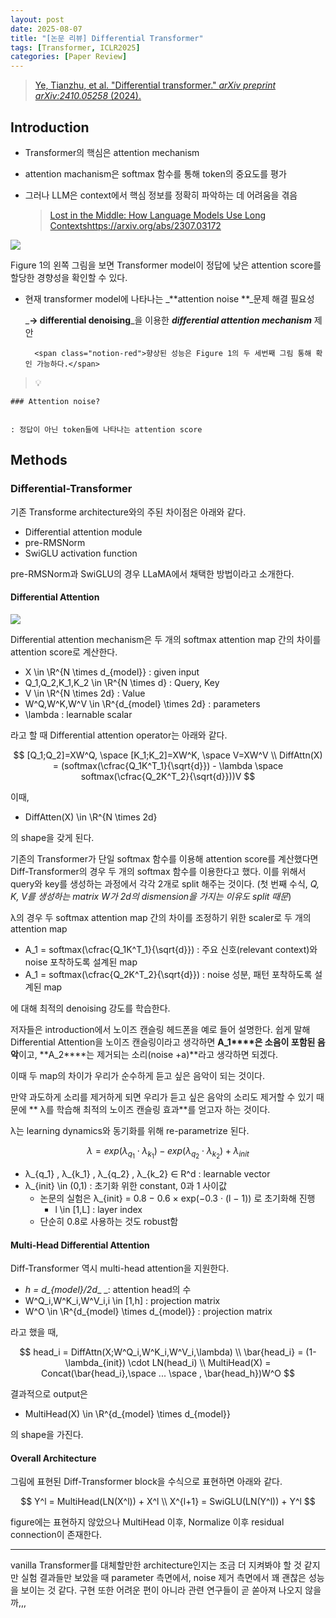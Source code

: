 ```yaml
---
layout: post
date: 2025-08-07
title: "[논문 리뷰] Differential Transformer"
tags: [Transformer, ICLR2025]
categories: [Paper Review]
---
```


> [Ye, Tianzhu, et al. "Differential transformer." ](https://arxiv.org/abs/2410.05258)[_arXiv preprint arXiv:2410.05258_](https://arxiv.org/abs/2410.05258)[ (2024).](https://arxiv.org/abs/2410.05258)



## Introduction

- Transformer의 핵심은 attention mechanism
- attention machanism은 softmax 함수를 통해 token의 중요도를 평가
- 그러나 LLM은 context에서 핵심 정보를 정확히 파악하는 데 어려움을 겪음

	> [Lost in the Middle: How Language Models Use Long Contextshttps://arxiv.org/abs/2307.03172](https://arxiv.org/abs/2307.03172)


![](https://prod-files-secure.s3.us-west-2.amazonaws.com/542b861c-36a8-4051-84e5-8804b6728dba/9083ea56-691a-4752-ae26-47f403431ac8/image.png?X-Amz-Algorithm=AWS4-HMAC-SHA256&X-Amz-Content-Sha256=UNSIGNED-PAYLOAD&X-Amz-Credential=ASIAZI2LB4662XFW6KIN%2F20250822%2Fus-west-2%2Fs3%2Faws4_request&X-Amz-Date=20250822T022310Z&X-Amz-Expires=3600&X-Amz-Security-Token=IQoJb3JpZ2luX2VjELL%2F%2F%2F%2F%2F%2F%2F%2F%2F%2FwEaCXVzLXdlc3QtMiJGMEQCIGqlgLOkh8yE4nBcUcYKib8MtWsSSstUexNT%2FMzNzd3BAiB6U44g%2FHMgUGQU%2FxUyDYOobJlG%2FSn0TxTssxa0jD1wbCqIBAj7%2F%2F%2F%2F%2F%2F%2F%2F%2F%2F8BEAAaDDYzNzQyMzE4MzgwNSIMCWpzOFDwQKEG%2BPxfKtwDsrh6hqK8wHISNoSlFcAXycrODqUOIxcBc5yIWl80Dd9OXRROKzQZce0Lh%2FBjWDLUfepDACa2%2FxzhwjcuoZrrF%2Bb%2FNWEeoOvGyyGe3AbY%2FBSRYwJHdhrdtZdEi6VRrnFSh%2BZbjCRkXzY0fKt3D9xEICaCTXqkOXSW22M2j%2FpVosC%2BR7cGqxdKmMS7IfbMfii4wCnzcXiJCf0Koe13ex7wMUoA2MIUhs0f9o%2F%2BN4dRguiScRerMSnY%2BVCXATfl1xA7NlrhEDclZ15XEejOYMBaLqMcTNgoouDABvn0bqc4i5bK3LGV%2FJflE%2BKK6Eh4fDizAmAsQLWcZc%2FJtQhdkFNioKEVHzqryHruZu0QbHZjqxA145B95Tvp4n0aZOahoZg1QXL8qG3keaa6yPPxWzSW8yfZTPJvMtv9ncfGvQtxdzTODCABoIf82k8MjeKwtv6gkRG98DBEYoNlPzZ1yRua10pTQSjWYDNeAhQqP3VzFcS%2FyaFRe12PYrIh5A%2Br199dgKJFIgh5SN62rE7chQS4fvqhjhAbXZEt5fG%2BEZWKCkquJu1czHp7kEVKSQ9sK%2BEBWFiNA1WmQa8v3t2LPcGOZnDhi9e7pmVEzeu%2BlbaiTV%2BCKSyCEMvXg0ESZPYwxqGfxQY6pgGQnIbeRumJnr%2FUTs0kZDjpanjCiq5HXTTsthBVZJaLcrj4%2BEVVQOyyf3MXqoJjZjvYkkmQ7TpBIlQfKFTQkC%2BL9wqdsnKAnFoY%2F8TJBLcuJxQibg9Lt8MXeeMn9uUsoKuXz%2BGlVkV9Xrq3rHpJj2aotkJEDafTkynobIBl%2FtvyjRXWJMW%2F1RrqIivU8Y%2FaO0D9aLznX6lcPsUGhGV5Ckw67NZTTOUh&X-Amz-Signature=c9d5e81aab6965135309ddb0acff0f3b4f89135d2c595721ddf5933695314440&X-Amz-SignedHeaders=host&x-amz-checksum-mode=ENABLED&x-id=GetObject)


Figure 1의 왼쪽 그림을 보면 Transformer model이 정답에 낮은 attention score를 할당한 경향성을 확인할 수 있다.

- 현재 transformer model에 나타나는 _**attention noise **_문제 해결 필요성

	_**→ differential denoising**_을 이용한 _**differential attention mechanism**_ 제안


		<span class="notion-red">향상된 성능은 Figure 1의 두 세번째 그림 통해 확인 가능하다.</span>


> 💡 


	### Attention noise?


	: 정답이 아닌 token들에 나타나는 attention score



## Methods



### Differential-Transformer


기존 Transforme architecture와의 주된 차이점은 아래와 같다.

- Differential attention module
- pre-RMSNorm
- SwiGLU activation function

pre-RMSNorm과 SwiGLU의 경우 LLaMA에서 채택한 방법이라고 소개한다.



#### Differential Attention


![](https://prod-files-secure.s3.us-west-2.amazonaws.com/542b861c-36a8-4051-84e5-8804b6728dba/116d70b2-1963-4810-9167-f4c7d8a06e8f/image.png?X-Amz-Algorithm=AWS4-HMAC-SHA256&X-Amz-Content-Sha256=UNSIGNED-PAYLOAD&X-Amz-Credential=ASIAZI2LB4662XFW6KIN%2F20250822%2Fus-west-2%2Fs3%2Faws4_request&X-Amz-Date=20250822T022310Z&X-Amz-Expires=3600&X-Amz-Security-Token=IQoJb3JpZ2luX2VjELL%2F%2F%2F%2F%2F%2F%2F%2F%2F%2FwEaCXVzLXdlc3QtMiJGMEQCIGqlgLOkh8yE4nBcUcYKib8MtWsSSstUexNT%2FMzNzd3BAiB6U44g%2FHMgUGQU%2FxUyDYOobJlG%2FSn0TxTssxa0jD1wbCqIBAj7%2F%2F%2F%2F%2F%2F%2F%2F%2F%2F8BEAAaDDYzNzQyMzE4MzgwNSIMCWpzOFDwQKEG%2BPxfKtwDsrh6hqK8wHISNoSlFcAXycrODqUOIxcBc5yIWl80Dd9OXRROKzQZce0Lh%2FBjWDLUfepDACa2%2FxzhwjcuoZrrF%2Bb%2FNWEeoOvGyyGe3AbY%2FBSRYwJHdhrdtZdEi6VRrnFSh%2BZbjCRkXzY0fKt3D9xEICaCTXqkOXSW22M2j%2FpVosC%2BR7cGqxdKmMS7IfbMfii4wCnzcXiJCf0Koe13ex7wMUoA2MIUhs0f9o%2F%2BN4dRguiScRerMSnY%2BVCXATfl1xA7NlrhEDclZ15XEejOYMBaLqMcTNgoouDABvn0bqc4i5bK3LGV%2FJflE%2BKK6Eh4fDizAmAsQLWcZc%2FJtQhdkFNioKEVHzqryHruZu0QbHZjqxA145B95Tvp4n0aZOahoZg1QXL8qG3keaa6yPPxWzSW8yfZTPJvMtv9ncfGvQtxdzTODCABoIf82k8MjeKwtv6gkRG98DBEYoNlPzZ1yRua10pTQSjWYDNeAhQqP3VzFcS%2FyaFRe12PYrIh5A%2Br199dgKJFIgh5SN62rE7chQS4fvqhjhAbXZEt5fG%2BEZWKCkquJu1czHp7kEVKSQ9sK%2BEBWFiNA1WmQa8v3t2LPcGOZnDhi9e7pmVEzeu%2BlbaiTV%2BCKSyCEMvXg0ESZPYwxqGfxQY6pgGQnIbeRumJnr%2FUTs0kZDjpanjCiq5HXTTsthBVZJaLcrj4%2BEVVQOyyf3MXqoJjZjvYkkmQ7TpBIlQfKFTQkC%2BL9wqdsnKAnFoY%2F8TJBLcuJxQibg9Lt8MXeeMn9uUsoKuXz%2BGlVkV9Xrq3rHpJj2aotkJEDafTkynobIBl%2FtvyjRXWJMW%2F1RrqIivU8Y%2FaO0D9aLznX6lcPsUGhGV5Ckw67NZTTOUh&X-Amz-Signature=783b886ee7629e9e4d3f08267c110afbb902fc7ab8d2e994a93151686a0e7b01&X-Amz-SignedHeaders=host&x-amz-checksum-mode=ENABLED&x-id=GetObject)


Differential attention mechanism은 두 개의 softmax attention map 간의 차이를 attention score로 계산한다.

- X \in \R^{N \times d\_{model}} : given input
- Q\_1,Q\_2,K\_1,K\_2 \in \R^{N \times d} : Query, Key
- V \in \R^{N \times 2d} : Value
- W^Q,W^K,W^V \in \R^{d\_{model} \times 2d} : parameters
- \lambda : learnable scalar

라고 할 때 Differential attention operator는 아래와 같다.


$$
[Q_1;Q_2]=XW^Q, \space [K_1;K_2]=XW^K, \space V=XW^V \\
DiffAttn(X) = (softmax(\cfrac{Q_1K^T_1}{\sqrt{d}}) - \lambda \space softmax(\cfrac{Q_2K^T_2}{\sqrt{d}}))V
$$


이때,

- DiffAtten(X) \in \R^{N \times 2d}

의 shape을 갖게 된다.


기존의 Transformer가 단일 softmax 함수를 이용해 attention score를 계산했다면 Diff-Transformer의 경우 두 개의 softmax 함수를 이용한다고 했다. 이를 위해서 query와 key를 생성하는 과정에서 각각 2개로 split 해주는 것이다. <span class="notion-red">(첫 번째 수식, </span><span class="notion-red">_Q, K, V를 생성하는 matrix W가 2d의 dismension을 가지는 이유도 split 때문_</span><span class="notion-red">)</span>


 λ의 경우 두 softmax attention map 간의 차이를 조정하기 위한 scaler로 두 개의 attention map

- A\_1 = softmax(\cfrac{Q\_1K^T\_1}{\sqrt{d}}) : 주요 신호(relevant context)와 noise 포착하도록 설계된 map
- A\_1 = softmax(\cfrac{Q\_2K^T\_2}{\sqrt{d}}) : noise 성분, 패턴 포착하도록 설계된 map 

에 대해 최적의 denoising 강도를 학습한다.


저자들은 introduction에서 노이즈 캔슬링 헤드폰을 예로 들어 설명한다. 쉽게 말해 Differential Attention을 노이즈 캔슬링이라고 생각하면 **A\_1****은 소음이 포함된 음악**이고, **A\_2****는 제거되는 소리(noise +a)**라고 생각하면 되겠다. 


이때 두 map의 차이가 우리가 순수하게 듣고 싶은 음악이 되는 것이다. 


만약 과도하게 소리를 제거하게 되면 우리가 듣고 싶은 음악의 소리도 제거할 수 있기 때문에 ** λ를 학습해 최적의 노이즈 캔슬링 효과**를 얻고자 하는 것이다.


λ는 learning dynamics와 동기화를 위해 re-parametrize 된다.


$$
\lambda = exp(\lambda_{q_1} \cdot \lambda_{k_1}) - exp(\lambda_{q_2} \cdot \lambda_{k_2}) + \lambda_{init}
$$

- λ\_{q\_1} , λ\_{k\_1} , λ\_{q\_2} , λ\_{k\_2} ∈ R^d : learnable vector
- λ\_{init} \in (0,1) : 초기화 위한 constant, 0과 1 사이값
	- 논문의 실험은 λ\_{init} = 0.8 − 0.6 × exp(−0.3 · (l − 1)) 로 초기화해 진행
		- l \in [1,L] : layer index
	- 단순히 0.8로 사용하는 것도 robust함


#### **Multi-Head Differential Attention**


Diff-Transformer 역시 multi-head attention을 지원한다.

- _h = d\_{model}/2d__ _: attention head의 수
- W^Q\_i,W^K\_i,W^V\_i,i \in [1,h] : projection matrix
- W^O \in \R^{d\_{model} \times d\_{model}} : projection matrix

라고 했을 때,


$$
head_i = DiffAttn(X;W^Q_i,W^K_i,W^V_i,\lambda) \\
\bar{head_i} = (1-\lambda_{init}) \cdot LN(head_i) \\
MultiHead(X) = Concat(\bar{head_i},\space ... \space , \bar{head_h})W^O
$$


결과적으로 output은

- MultiHead(X) \in \R^{d\_{model} \times d\_{model}}

의 shape을 가진다.



#### Overall Architecture


그림에 표현된 Diff-Transformer block을 수식으로 표현하면 아래와 같다.


$$
Y^l = MultiHead(LN(X^l)) + X^l \\
X^{l+1} = SwiGLU(LN(Y^l)) + Y^l
$$


figure에는 표현하지 않았으나 MultiHead 이후, Normalize 이후 residual connection이 존재한다.


---


vanilla Transformer를 대체할만한 architecture인지는 조금 더 지켜봐야 할 것 같지만 실험 결과들만 보았을 때 parameter 측면에서, noise 제거 측면에서 꽤 괜찮은 성능을 보이는 것 같다. 구현 또한 어려운 편이 아니라 관련 연구들이 곧 쏟아져 나오지 않을까,,,

